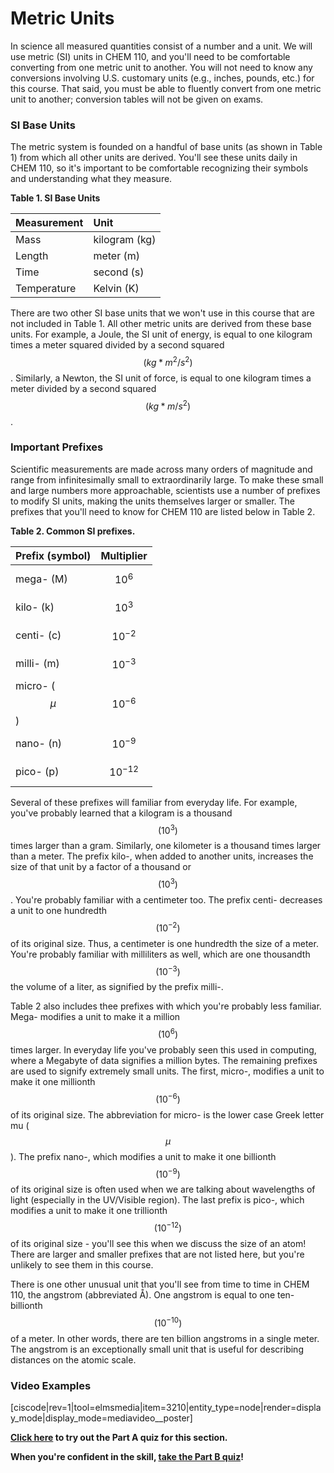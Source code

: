 # Metric Units

In science all measured quantities consist of a number and a unit. We will use metric \(SI\) units in CHEM 110, and you'll need to be comfortable converting from one metric unit to another. You will not need to know any conversions involving U.S. customary units \(e.g., inches, pounds, etc.\) for this course. That said, you must be able to fluently convert from one metric unit to another; conversion tables will not be given on exams.

### SI Base Units

The metric system is founded on a handful of base units \(as shown in Table 1\) from which all other units are derived. You'll see these units daily in CHEM 110, so it's important to be comfortable recognizing their symbols and understanding what they measure.

**Table 1. SI Base Units**

| **Measurement** | **Unit** |
| :--- | :--- |
| Mass | kilogram \(kg\) |
| Length | meter \(m\) |
| Time | second \(s\) |
| Temperature | Kelvin \(K\) |

There are two other SI base units that we won't use in this course that are not included in Table 1. All other metric units are derived from these base units. For example, a Joule, the SI unit of energy, is equal to one kilogram times a meter squared divided by a second squared $${(kg*m^2/s^2)}$$. Similarly, a Newton, the SI unit of force, is equal to one kilogram times a meter divided by a second squared $${(kg*m/s^2)}$$.



### Important Prefixes

Scientific measurements are made across many orders of magnitude and range from infinitesimally small to extraordinarily large. To make these small and large numbers more approachable, scientists use a number of prefixes to modify SI units, making the units themselves larger or smaller. The prefixes that you'll need to know for CHEM 110 are listed below in Table 2.

**Table 2. Common SI prefixes.**

|**Prefix (symbol)**  |**Multiplier**  |
| :--- | :--- |
| mega- \(M\) | $$10^6$$ |
| kilo- \(k\) | $$10^3$$ |
| centi- \(c\) | $$10^{-2}$$ |
| milli- \(m\) | $$10^{-3}$$ |
| micro- \($$\mu$$\) | $$10^{-6}$$ |
| nano- \(n\) | $$10^{-9}$$ |
| pico- \(p\) | $$10^{-12}$$ |

Several of these prefixes will familiar from everyday life. For example, you've probably learned that a kilogram is a thousand $$(10^3)$$ times larger than a gram. Similarly, one kilometer is a thousand times larger than a meter. The prefix kilo-, when added to another units, increases the size of that unit by a factor of a thousand or $$(10^3)$$. You're probably familiar with a centimeter too. The prefix centi- decreases a unit to one hundredth $$(10^{-2})$$ of its original size. Thus, a centimeter is one hundredth the size of a meter. You're probably familiar with milliliters as well, which are one thousandth $$(10^{-3})$$ the volume of a liter, as signified by the prefix milli-.

Table 2 also includes thee prefixes with which you're probably less familiar. Mega- modifies a unit to make it a million $$(10^6)$$ times larger. In everyday life you've probably seen this used in computing, where a Megabyte of data signifies a million bytes. The remaining prefixes are used to signify extremely small units. The first, micro-, modifies a unit to make it one millionth $$(10^{-6})$$ of its original size. The abbreviation for micro- is the lower case Greek letter mu ($$\mu$$). The prefix nano-, which modifies a unit to make it one billionth $$(10^{-9})$$ of its original size is often used when we are talking about wavelengths of light \(especially in the UV/Visible region\).  The last prefix is pico-, which modifies a unit to make it one trillionth $$(10^{-12})$$ of its original size - you'll see this when we discuss the size of an atom!  There are larger and smaller prefixes that are not listed here, but you're unlikely to see them in this course.

There is one other unusual unit that you'll see from time to time in CHEM 110, the angstrom \(abbreviated Å\). One angstrom is equal to one ten-billionth $$(10^{-10})$$ of a meter. In other words, there are ten billion angstroms in a single meter. The angstrom is an exceptionally small unit that is useful for describing distances on the atomic scale.

### Video Examples

[ciscode|rev=1|tool=elmsmedia|item=3210|entity_type=node|render=display_mode|display_mode=mediavideo__poster]

**[Click here](https://psu.instructure.com/courses/1881362/quizzes/3269545 "Metric Units Part A") to try out the Part A quiz for this section.**

**When you're confident in the skill, [take the Part B quiz](https://psu.instructure.com/courses/1881362/quizzes/3269538 "Metric Units Part B")!**

